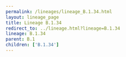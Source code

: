 ```yaml
---
permalink: /lineages/lineage_B.1.34.html
layout: lineage_page
title: Lineage B.1.34
redirect_to: ../lineage.html?lineage=B.1.34
lineage: B.1.34
parent: B.1
children: ['B.1.34']
---
```

